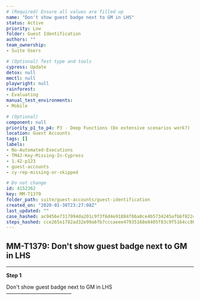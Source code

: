 ```yaml
---
# (Required) Ensure all values are filled up
name: "Don't show guest badge next to GM in LHS"
status: Active
priority: Low
folder: Guest Identification
authors: ""
team_ownership: 
- Suite Users

# (Optional) Test type and tools
cypress: Update
detox: null
mmctl: null
playwright: null
rainforest: 
- Evaluating
manual_test_environments: 
- Mobile

# (Optional)
component: null
priority_p1_to_p4: P3 - Deep Functions (Do extensive scenarios work?)
location: Guest Accounts
tags: []
labels: 
- No-Automated-Executions
- TM4J-Key-Missing-In-Cypress
- 1.42-p123
- guest-accounts
- cy-rep-missing-or-skipped

# Do not change
id: 4152362
key: MM-T1379
folder_path: suite/guest-accounts/guest-identification
created_on: "2020-01-30T23:27:08Z"
last_updated: ""
case_hashed: ac9456e7317994da201c9f3f6d4e91884f86a8ce4b5734245afb6f8224b9106eabf019a053868d3159137224f658e5a9
steps_hashed: cce265e1782ad32e99a6fb7cccaeee47935168e8405f83c9f5164cc86de3bfd96428f5a852e5a5f9e074563069d26740
---
```


## MM-T1379: Don't show guest badge next to GM in LHS

---

**Step 1**

Don't show guest badge next to GM in LHS\
–––––––––––––––––––––––––
